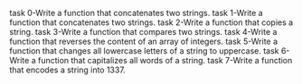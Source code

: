 task 0-Write a function that concatenates two strings.
task 1-Write a function that concatenates two strings.
task 2-Write a function that copies a string.
task 3-Write a function that compares two strings.
task 4-Write a function that reverses the content of an array of integers.
task 5-Write a function that changes all lowercase letters of a string to uppercase.
task 6-Write a function that capitalizes all words of a string.
task 7-Write a function that encodes a string into 1337.
